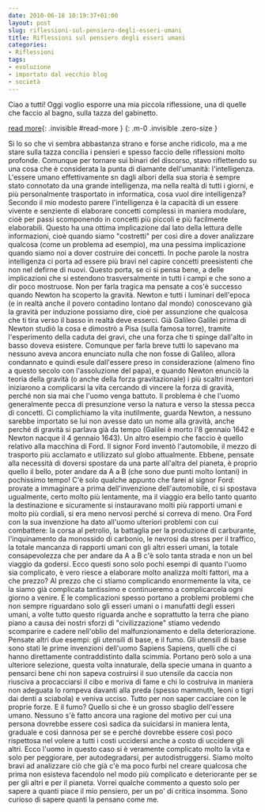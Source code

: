 ```yaml
---
date: 2010-06-18 10:19:37+01:00
layout: post
slug: riflessioni-sul-pensiero-degli-esseri-umani
title: Riflessioni sul pensiero degli esseri umani
categories:
- Riflessioni
tags:
- evoluzione
- importato dal vecchio blog
- società
---
```


Ciao a tutti! Oggi voglio esporre una mia piccola riflessione, una di quelle che faccio al bagno, sulla tazza del gabinetto.

<!--more-->
[read more](){: .invisible #read-more }
{: .m-0 .invisible .zero-size }

Si lo so che vi sembra abbastanza strano e forse anche ridicolo, ma a me stare sulla tazza concilia i pensieri e spesso faccio delle riflessioni molto profonde.
Comunque per tornare sui binari del discorso, stavo riflettendo su una cosa che è considerata la punta di diamante dell'umanità: l'intelligenza. L'essere umano effettivamente sn dagli albori della sua storia è sempre stato connotato da una grande intelligenza, ma nella realtà di tutti i giorni, e più personalmente trasportato in informatica, cosa vuol dire intelligenza?
Secondo il mio modesto parere l'intelligenza è la capacità di un essere vivente e senziente di elaborare concetti complessi in maniera modulare, cioè per passi scomponendo in concetti più piccoli e più facilmente elaborabili.
Questo ha una ottima implicazione dal lato della lettura delle informazioni, cioè quando siamo "costretti" per così dire a dover analizzare qualcosa (come un problema ad esempio), ma una pessima implicazione quando siamo noi a dover costruire dei concetti. In poche parole la nostra intelligenza ci porta ad essere più bravi nel capire concetti preesistenti che non nel defirne di nuovi. Questo porta, se ci si pensa bene, a delle implicazioni che si estendono trasversalmente in tutti i campi e che sono a dir poco mostruose. Non per farla tragica ma pensate a cos'è successo quando Newton ha scoperto la gravità.
Newton e tutti i luminari dell'epoca (e in realtà anche il povero contadino lontano dal mondo) conoscevano già la gravità per induzione possiamo dire, cioè per assunzione che qualcosa che ti tira verso il basso in realtà deve esserci. Già Galileo Galilei prima di Newton studiò la cosa e dimostrò a Pisa (sulla famosa torre), tramite l'esperimento della caduta dei gravi, che una forza che ti spinge dall'alto in basso doveva esistere. Comunque per farla breve tutti lo sapevano ma nessuno aveva ancora enunciato nulla che non fosse di Galileo, allora condannato e quindi esule dall'essere preso in considerazione (almeno fino a questo secolo con l'assoluzione del papa), e quando Newton enunciò la teoria della gravità (o anche della forza gravitazionale) i più scaltri inventori iniziarono a complicarsi la vita cercando di vincere la forza di gravità, perché non sia mai che l'uomo venga battuto.
Il problema è che l'uomo generalmente pecca di presunzione verso la natura e verso la stessa pecca di concetti. Ci complichiamo la vita inutilmente, guarda Newton, a nessuno sarebbe importato se lui non avesse dato un nome alla gravità, anche perché di gravità si parlava già da tempo (Galilei è morto l'8 gennaio 1642 e Newton nacque il 4 gennaio 1643).
Un altro esempio che faccio è quello relativo alla macchina di Ford. Il signor Ford inventò l'automobile, il mezzo di trasporto più acclamato e utilizzato sul globo attualmente. Ebbene, pensate alla necessità di doversi spostare da una parte all'altra del pianeta, è proprio quello il bello, poter andare da A a B (che sono due punti molto lontani) in pochissimo tempo! C'è solo qualche appunto che farei al signor Ford: provate a immaginare a prima dell'invenzione dell'automobile, ci si spostava ugualmente, certo molto più lentamente, ma il viaggio era bello tanto quanto la destinazione e sicuramente si instauravano molti più rapporti umani e molto più cordiali, si era meno nervosi perché si correva di meno. Ora Ford con la sua invenzione ha dato all'uomo ulteriori problemi con cui combattere: la corsa al petrolio, la battaglia per la produzione di carburante, l'inquinamento da monossido di carbonio, le nevrosi da stress per il traffico, la totale mancanza di rapporti umani con gli altri esseri umani, la totale consapevolezza che per andare da A a B c'è solo tanta strada e non un bel viaggio da godersi.
Ecco questi sono solo pochi esempi di quanto l'uomo sia complicato, è vero riesce a elaborare molto analizza molti fattori, ma a che prezzo? Al prezzo che ci stiamo complicando enormemente la vita, ce la siamo già complicata tantissimo e continueremo a complicarcela ogni giorno a venire.
E le complicazioni spesso portano a problemi problemi che non sempre riguardano solo gli esseri umani o i manufatti degli esseri umani, a volte tutto questo riguarda anche e soprattutto la terra che piano piano a causa dei nostri sforzi di "civilizzazione" stiamo vedendo scomparire e cadere nell'oblio del malfunzionamento e della deteriorazione.
Pensate altri due esempi: gli utensili di base, e il fumo.
Gli utensili di base sono stati le prime invenzioni dell'uomo Sapiens Sapiens, quelli che ci hanno direttamente contraddistinto dalla scimmia. Portano però solo a una ulteriore selezione, questa volta innaturale, della specie umana in quanto a pensarci bene chi non sapeva costruirsi il suo utensile da caccia non riusciva a procacciarsi il cibo e moriva di fame e chi lo costruiva in maniera non adeguata lo rompeva davanti alla preda (spesso mammuth, leoni o tigri dai denti a sciabola) e veniva ucciso. Tutto per non saper cacciare con le proprie forze.
E il fumo? Quello si che è un grosso sbaglio dell'essere umano. Nessuno s'è fatto ancora una ragione del motivo per cui una persona dovrebbe essere così sadica da suicidarsi in maniera lenta, graduale e così dannosa per se e perché dovrebbe essere così poco rispettosa nel volere a tutti i costi uccidersi anche a costo di uccidere gli altri.
Ecco l'uomo in questo caso si è veramente complicato molto la vita e solo per peggiorare, per autodegradarsi, per autodistruggersi.
Siamo molto bravi ad analizzare ciò che già c'è ma poco furbi nel creare qualcosa che prima non esisteva facendolo nel modo più complicato e deteriorante per se per gli altri e per il pianeta.
Vorrei qualche commento a questo solo per sapere a quanti piace il mio pensiero, per un po' di critica insomma. Sono curioso di sapere quanti la pensano come me.
